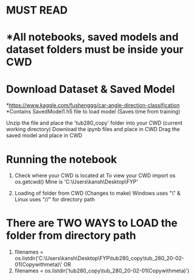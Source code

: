 # MUST READ #

# *All notebooks, saved models and dataset folders must be inside your CWD

# Download Dataset & Saved Model
*https://www.kaggle.com/fushenggg/car-angle-direction-classification
*Contains SavedModel1.h5 file to load model (Saves time from training)

Unzip the file and place the 'tub280_copy' folder into your CWD (current working directory) 
Download the ipynb files and place in CWD
Drag the saved model and place in CWD 

# Running the notebook 
1. Check where your CWD is located at
To view your CWD import os os.getcwd()
Mine is 'C:\Users\kansh\Desktop\FYP'

2. Loading of folder from CWD (Changes to make)
Windows uses "\\" & Linux uses "//" for directory path

# There are TWO WAYS to LOAD the folder from directory path
1. filenames = os.listdir('C:\\Users\\kansh\\Desktop\\FYP\\tub280_copy\\tub_280_20-02-01(Copywithmeta)\\' OR
2. filenames = os.listdir('tub280_copy\\tub_280_20-02-01(Copywithmeta)')


